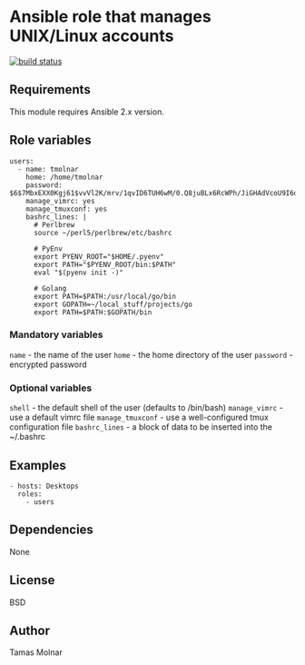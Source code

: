 # Ansible role that manages UNIX/Linux accounts

[![build status](https://gitlab.com/stiron/ansible-users/badges/master/build.svg)](https://gitlab.com/stiron/ansible-users/commits/master)

## Requirements

This module requires Ansible 2.x version.

## Role variables

```
users:
  - name: tmolnar
    home: /home/tmolnar
    password: $6$7MbxEXX0Kgj61$vvVl2K/mrv/1qvID6TUH6wM/0.Q8juBLx6RcWPh/JiGHAdVcoU9I6d6NgprxMZ210z1.gfC/OeR49eugTmEmX/
    manage_vimrc: yes
    manage_tmuxconf: yes
    bashrc_lines: |
      # Perlbrew
      source ~/perl5/perlbrew/etc/bashrc

      # PyEnv
      export PYENV_ROOT="$HOME/.pyenv"
      export PATH="$PYENV_ROOT/bin:$PATH"
      eval "$(pyenv init -)"

      # Golang
      export PATH=$PATH:/usr/local/go/bin
      export GOPATH=~/local_stuff/projects/go
      export PATH=$PATH:$GOPATH/bin
```

### Mandatory variables

`name` - the name of the user
`home` - the home directory of the user
`password` - encrypted password

### Optional variables

`shell` - the default shell of the user (defaults to /bin/bash)
`manage_vimrc` - use a default vimrc file
`manage_tmuxconf` - use a well-configured tmux configuration file
`bashrc_lines` - a block of data to be inserted into the ~/.bashrc

## Examples

```
- hosts: Desktops 
  roles:
    - users
```

## Dependencies

None

## License

BSD

## Author

Tamas Molnar

